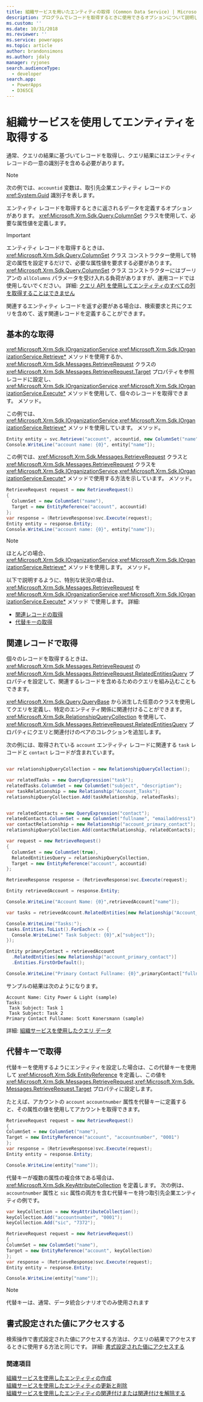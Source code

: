 ```yaml
---
title: 組織サービスを用いたエンティティの取得 (Common Data Service) | Microsoft Docs
description: プログラムでレコードを取得するときに使用できるオプションについて説明します。
ms.custom: ''
ms.date: 10/31/2018
ms.reviewer: ''
ms.service: powerapps
ms.topic: article
author: brandonsimons
ms.author: jdaly
manager: ryjones
search.audienceType:
  - developer
search.app:
  - PowerApps
  - D365CE
---
```

# <a name="retrieve-an-entity-using-the-organization-service"></a>組織サービスを使用してエンティティを取得する

通常、クエリの結果に基づいてレコードを取得し、クエリ結果にはエンティティ レコードの一意の識別子を含める必要があります。

> [!NOTE]
> 次の例では、`accountid` 変数は、取引先企業エンティティ レコードの <xref:System.Guid> 識別子を表します。

エンティティ レコードを取得するときに返されるデータを定義するオプションがあります。 <xref:Microsoft.Xrm.Sdk.Query.ColumnSet> クラスを使用して、必要な属性値を定義します。


> [!IMPORTANT]
> エンティティ レコードを取得するときは、 <xref:Microsoft.Xrm.Sdk.Query.ColumnSet> クラス コンストラクター使用して特定の属性を設定するだけで、必要な属性値を要求する必要があります。 <xref:Microsoft.Xrm.Sdk.Query.ColumnSet> クラス コンストラクターにはブーリアンの `allColumns` パラメータを受け入れる負荷がありますが、運用コードでは使用しないでください。 詳細: [クエリ API を使用してエンティティのすべての列を取得することはできません](/dynamics365/customer-engagement/guidance/data/retrieve-specific-columns-entity-via-query-apis)

関連するエンティティ レコードを返す必要がある場合は、検索要求と共にクエリを含めて、返す関連レコードを定義することができます。


## <a name="basic-retrieve"></a>基本的な取得

<xref:Microsoft.Xrm.Sdk.IOrganizationService>.<xref:Microsoft.Xrm.Sdk.IOrganizationService.Retrieve*> メソッドを使用するか、 <xref:Microsoft.Xrm.Sdk.Messages.RetrieveRequest> クラスの <xref:Microsoft.Xrm.Sdk.Messages.RetrieveRequest.Target> プロパティを参照レコードに設定し、<xref:Microsoft.Xrm.Sdk.IOrganizationService>.<xref:Microsoft.Xrm.Sdk.IOrganizationService.Execute*> メソッドを使用して、個々のレコードを取得できます。  メソッド。

この例では、<xref:Microsoft.Xrm.Sdk.IOrganizationService>.<xref:Microsoft.Xrm.Sdk.IOrganizationService.Retrieve*> メソッドを使用しています。  メソッド。

```csharp
Entity entity = svc.Retrieve("account", accountid, new ColumnSet("name"));
Console.WriteLine("account name: {0}", entity["name"]);
```

この例では、<xref:Microsoft.Xrm.Sdk.Messages.RetrieveRequest> クラスと <xref:Microsoft.Xrm.Sdk.Messages.RetrieveRequest> クラスを <xref:Microsoft.Xrm.Sdk.IOrganizationService>.<xref:Microsoft.Xrm.Sdk.IOrganizationService.Execute*> メソッドで使用する方法を示しています。  メソッド。

```csharp
RetrieveRequest request = new RetrieveRequest()
{
  ColumnSet = new ColumnSet("name"),
  Target = new EntityReference("account", accountid)
};
var response = (RetrieveResponse)svc.Execute(request);
Entity entity = response.Entity;
Console.WriteLine("account name: {0}", entity["name"]);
```

> [!NOTE]
> ほとんどの場合、<xref:Microsoft.Xrm.Sdk.IOrganizationService>.<xref:Microsoft.Xrm.Sdk.IOrganizationService.Retrieve*> メソッドを使用します。  メソッド。
>
> 以下で説明するように、特別な状況の場合は、<xref:Microsoft.Xrm.Sdk.Messages.RetrieveRequest> を <xref:Microsoft.Xrm.Sdk.IOrganizationService>.<xref:Microsoft.Xrm.Sdk.IOrganizationService.Execute*> メソッド で使用します。 
> 詳細: 
> - [関連レコードの取得](#retrieve-with-related-records)
> - [代替キーの取得](#retrieve-with-an-alternate-key)


## <a name="retrieve-with-related-records"></a>関連レコードで取得

個々のレコードを取得するときは、<xref:Microsoft.Xrm.Sdk.Messages.RetrieveRequest> の <xref:Microsoft.Xrm.Sdk.Messages.RetrieveRequest.RelatedEntitiesQuery> プロパティを設定して、関連するレコードを含めるためのクエリを組み込むこともできます。

<xref:Microsoft.Xrm.Sdk.Query.QueryBase> から派生した任意のクラスを使用してクエリを定義し、特定のエンティティ関係に関連付けることができます。 <xref:Microsoft.Xrm.Sdk.RelationshipQueryCollection> を使用して、<xref:Microsoft.Xrm.Sdk.Messages.RetrieveRequest.RelatedEntitiesQuery> プロパティにクエリと関連付けのペアのコレクションを追加します。

次の例には、取得されている `account` エンティティ レコードに関連する `task` レコードと `contact` レコードが含まれています。

```csharp

var relationshipQueryCollection = new RelationshipQueryCollection();

var relatedTasks = new QueryExpression("task");
relatedTasks.ColumnSet = new ColumnSet("subject", "description");
var taskRelationship = new Relationship("Account_Tasks");
relationshipQueryCollection.Add(taskRelationship, relatedTasks);


var relatedContacts = new QueryExpression("contact");
relatedContacts.ColumnSet = new ColumnSet("fullname", "emailaddress1");
var contactRelationship = new Relationship("account_primary_contact");
relationshipQueryCollection.Add(contactRelationship, relatedContacts);

var request = new RetrieveRequest()
{
  ColumnSet = new ColumnSet(true),
  RelatedEntitiesQuery = relationshipQueryCollection,
  Target = new EntityReference("account", accountid)
};

RetrieveResponse response = (RetrieveResponse)svc.Execute(request);

Entity retrievedAccount = response.Entity;

Console.WriteLine("Account Name: {0}",retrievedAccount["name"]);

var tasks = retrievedAccount.RelatedEntities[new Relationship("Account_Tasks")];

Console.WriteLine("Tasks:");
tasks.Entities.ToList().ForEach(x => {
  Console.WriteLine(" Task Subject: {0}",x["subject"]);
});

Entity primaryContact = retrievedAccount
  .RelatedEntities[new Relationship("account_primary_contact")]
  .Entities.FirstOrDefault();

Console.WriteLine("Primary Contact Fullname: {0}",primaryContact["fullname"]);
```
サンプルの結果は次のようになります。

```
Account Name: City Power & Light (sample)
Tasks:
 Task Subject: Task 1
 Task Subject: Task 2
Primary Contact Fullname: Scott Konersmann (sample)
```

詳細: [組織サービスを使用したクエリ データ](entity-operations-query-data.md)


## <a name="retrieve-with-an-alternate-key"></a>代替キーで取得

代替キーを使用するようにエンティティを設定した場合は、この代替キーを使用して <xref:Microsoft.Xrm.Sdk.EntityReference> を定義し、この値を <xref:Microsoft.Xrm.Sdk.Messages.RetrieveRequest>.<xref:Microsoft.Xrm.Sdk.Messages.RetrieveRequest.Target> プロパティに設定します。

たとえば、アカウントの `account` `accountnumber` 属性を代替キーに定義すると、その属性の値を使用してアカウントを取得できます。


```csharp
RetrieveRequest request = new RetrieveRequest()
{
ColumnSet = new ColumnSet("name"),
Target = new EntityReference("account", "accountnumber", "0001")
};
var response = (RetrieveResponse)svc.Execute(request);
Entity entity = response.Entity;

Console.WriteLine(entity["name"]);
```

代替キーが複数の属性の複合体である場合は、<xref:Microsoft.Xrm.Sdk.KeyAttributeCollection> を定義します。 次の例は、`accountnumber` 属性と `sic` 属性の両方を含む代替キーを持つ取引先企業エンティティの例です。

```csharp
var keyCollection = new KeyAttributeCollection();
keyCollection.Add("accountnumber", "0001");
keyCollection.Add("sic", "7372");

RetrieveRequest request = new RetrieveRequest()
{
ColumnSet = new ColumnSet("name"),
Target = new EntityReference("account", keyCollection)
};
var response = (RetrieveResponse)svc.Execute(request);
Entity entity = response.Entity;

Console.WriteLine(entity["name"]);
```
> [!NOTE]
> 代替キーは、通常、データ統合シナリオでのみ使用されます


## <a name="access-formatted-values"></a>書式設定された値にアクセスする

検索操作で書式設定された値にアクセスする方法は、クエリの結果でアクセスするときに使用する方法と同じです。 詳細: [書式設定された値にアクセスする](entity-operations-query-data.md#access-formatted-values)

<!-- TODO Move the information about accessing formatted values here, where the topic is shorter rather than the query topic which is longer -->

### <a name="see-also"></a>関連項目

[組織サービスを使用したエンティティの作成](entity-operations-create.md)<br />
[組織サービスを使用したエンティティの更新と削除](entity-operations-update-delete.md)<br />
[組織サービスを使用したエンティティの関連付けまたは関連付けを解除する](entity-operations-associate-disassociate.md)<br />
